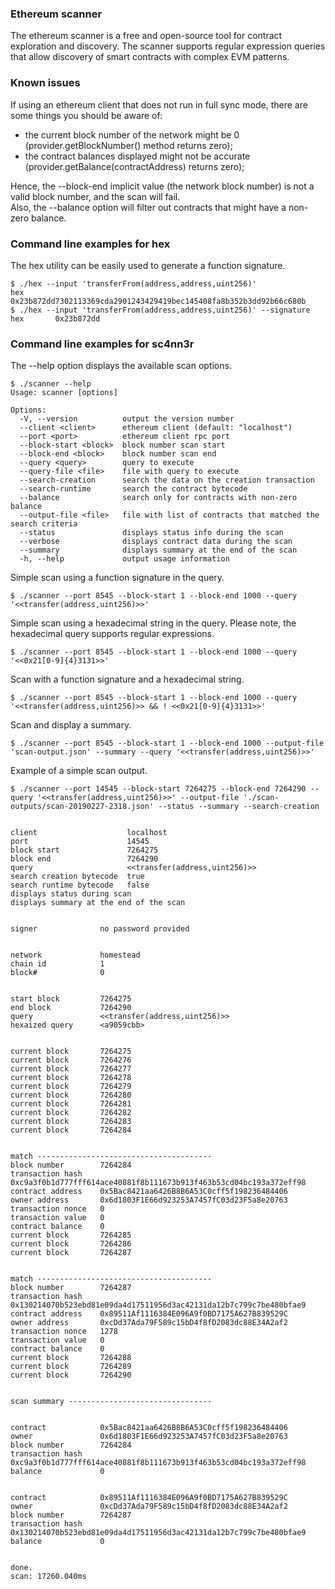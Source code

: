 ### Ethereum scanner

The ethereum scanner is a free and open-source tool for contract exploration and discovery. The scanner supports regular expression queries that allow discovery of smart contracts with complex EVM patterns.

### Known issues

If using an ethereum client that does not run in full sync mode, there are some things you should be aware of:
- the current block number of the network might be 0 (provider.getBlockNumber() method returns zero);
- the contract balances displayed might not be accurate (provider.getBalance(contractAddress) returns zero);

Hence, the --block-end implicit value (the network block number) is not a valid block number, and the scan will fail. \
Also, the --balance option will filter out contracts that might have a non-zero balance.

### Command line examples for hex

The hex utility can be easily used to generate a function signature.

```
$ ./hex --input 'transferFrom(address,address,uint256)'
hex       0x23b872dd7302113369cda2901243429419bec145408fa8b352b3dd92b66c680b
$ ./hex --input 'transferFrom(address,address,uint256)' --signature
hex       0x23b872dd
```

### Command line examples for sc4nn3r

The --help option displays the available scan options.
```
$ ./scanner --help
Usage: scanner [options]

Options:
  -V, --version          output the version number
  --client <client>      ethereum client (default: "localhost")
  --port <port>          ethereum client rpc port
  --block-start <block>  block number scan start
  --block-end <block>    block number scan end
  --query <query>        query to execute
  --query-file <file>    file with query to execute
  --search-creation      search the data on the creation transaction
  --search-runtime       search the contract bytecode
  --balance              search only for contracts with non-zero balance
  --output-file <file>   file with list of contracts that matched the search criteria
  --status               displays status info during the scan
  --verbose              displays contract data during the scan
  --summary              displays summary at the end of the scan
  -h, --help             output usage information
```
Simple scan using a function signature in the query.
```
$ ./scanner --port 8545 --block-start 1 --block-end 1000 --query '<<transfer(address,uint256)>>'
```
Simple scan using a hexadecimal string in the query. Please note, the hexadecimal query supports regular expressions.
```
$ ./scanner --port 8545 --block-start 1 --block-end 1000 --query '<<0x21[0-9]{4}3131>>'
```
Scan with a function signature and a hexadecimal string. 
```
$ ./scanner --port 8545 --block-start 1 --block-end 1000 --query '<<transfer(address,uint256)>> && ! <<0x21[0-9]{4}3131>>'
```
Scan and display a summary.
```
$ ./scanner --port 8545 --block-start 1 --block-end 1000 --output-file 'scan-output.json' --summary --query '<<transfer(address,uint256)>>'
```
Example of a simple scan output.
```
$ ./scanner --port 14545 --block-start 7264275 --block-end 7264290 --query '<<transfer(address,uint256)>>' --output-file './scan-outputs/scan-20190227-2318.json' --status --summary --search-creation


client                    localhost
port                      14545
block start               7264275
block end                 7264290
query                     <<transfer(address,uint256)>>
search creation bytecode  true
search runtime bytecode   false
displays status during scan
displays summary at the end of the scan


signer              no password provided


network             homestead
chain id            1
block#              0


start block         7264275
end block           7264290
query               <<transfer(address,uint256)>>
hexaized query      <a9059cbb>


current block       7264275
current block       7264276
current block       7264277
current block       7264278
current block       7264279
current block       7264280
current block       7264281
current block       7264282
current block       7264283
current block       7264284


match ---------------------------------------
block number        7264284
transaction hash    0xc9a3f0b1d777fff614ace40881f8b111673b913f463b53cd04bc193a372eff98
contract address    0x5Bac8421aa6426B8B6A53C0cff5f198236484406
owner address       0x6d1803F1E66d923253A7457fC03d23F5a8e20763
transaction nonce   0
transaction value   0
contract balance    0
current block       7264285
current block       7264286
current block       7264287


match ---------------------------------------
block number        7264287
transaction hash    0x130214070b523ebd81e09da4d17511956d3ac42131da12b7c799c7be480bfae9
contract address    0x89511Af1116384E096A9f0BD7175A627B839529C
owner address       0xcDd37Ada79F589c15bD4f8fD2083dc88E34A2af2
transaction nonce   1278
transaction value   0
contract balance    0
current block       7264288
current block       7264289
current block       7264290


scan summary --------------------------------


contract            0x5Bac8421aa6426B8B6A53C0cff5f198236484406
owner               0x6d1803F1E66d923253A7457fC03d23F5a8e20763
block number        7264284
transaction hash    0xc9a3f0b1d777fff614ace40881f8b111673b913f463b53cd04bc193a372eff98
balance             0


contract            0x89511Af1116384E096A9f0BD7175A627B839529C
owner               0xcDd37Ada79F589c15bD4f8fD2083dc88E34A2af2
block number        7264287
transaction hash    0x130214070b523ebd81e09da4d17511956d3ac42131da12b7c799c7be480bfae9
balance             0


done.
scan: 17260.040ms

```

